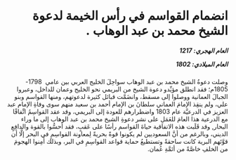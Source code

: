 <h1 dir="rtl">انضمام القواسم في رأس الخيمة لدعوة الشيخ محمد بن عبد الوهاب .</h1>

<h5 dir="rtl">العام الهجري:  1217

العام الميلادي: 1802

</h5>

<p dir="rtl">وصلت دعوةُ الشيخ محمد بن عبد الوهاب سواحِلَ الخليج العربي بين عامي  1798-1805م؛ فقد انطلق مؤيِّدو دعوة الشيخ من البريمي نحو الخليج وعمان للداخل، وعبروا الجبالَ العمانية ووصلوا إلى مسقط، وانضَمَّت قبائل كثيرة لدعوتهم، ومنها القواسم وبنو علي، ولم ينقِذ الإمامَ العماني سلطانَ بن الإمام أحمد بن سعيد منهم سوى وفاةِ الإمام عبد العزيز في الدرعيَّة عام 1803 واضطرارهم للعودة إلى البريمي، وقد عقد القواسِمُ اتِّفاقًا مع الدرعية هذا العامَ للعَمَلِ على نشر دعوةِ الشيخ محمد بن عبد الوهاب إلى ما وراء البحار, وقد قَلَبت هذه الاتفاقية حياةَ القواسم رأسًا على عَقبٍ، فقد أحسُّوا بالقوة والدافِعِ الديني، وبالرغم من أنَّ السعوديين لم يكونوا قوةً بحريةً لِمعاونة القواسِمِ في البحر إلَّا أن قوَّتَهم البرية كانت ساحقةً وتستطيعُ حماية قواعد القواسِمِ في البر، وبذلك أَمِنوا الهجومَ من الخلفِ خاصَّةً من أئمَّةِ عُمان.</p></br>
